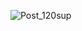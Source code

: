 ![Post_120sup](https://github.com/WForst-Breeze/Frodium-Dev/assets/110760354/6f882d9c-03d3-45f2-b4ad-ed0002e8e34f)
